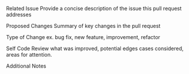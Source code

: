 Related Issue Provide a concise description of the issue this pull request addresses

Proposed Changes Summary of key changes in the pull request

Type of Change ex. bug fix, new feature, improvement, refactor

Self Code Review what was improved, potential edges cases considered, areas for attention.

Additional Notes